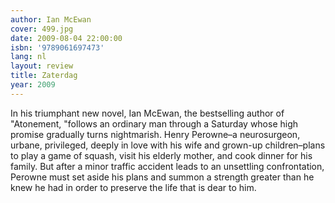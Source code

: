 ```yaml
---
author: Ian McEwan
cover: 499.jpg
date: 2009-08-04 22:00:00
isbn: '9789061697473'
lang: nl
layout: review
title: Zaterdag
year: 2009
---
```

In his triumphant new novel, Ian McEwan, the bestselling author of "Atonement, "follows an ordinary man through a Saturday whose high promise gradually turns nightmarish. Henry Perowne–a neurosurgeon, urbane, privileged, deeply in love with his wife and grown-up children–plans to play a game of squash, visit his elderly mother, and cook dinner for his family. But after a minor traffic accident leads to an unsettling confrontation, Perowne must set aside his plans and summon a strength greater than he knew he had in order to preserve the life that is dear to him.
